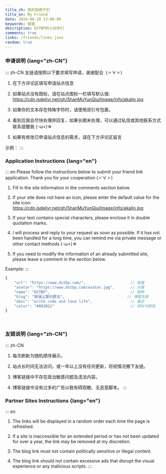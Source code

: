 ```yaml
---
title_zh: 我的饭搭子们
title_en: My Friend
date: 2024-08-28 13:00:00
keywords: 链接
description: DSTBP的小伙伴们
comments: true
links: /friends/links.json
random: true
---
```



<YunLinks :links="frontmatter.links" :random="frontmatter.random" />


### 申请说明 {lang="zh-CN"}

::: zh-CN
友链请按照以下要求填写申请，谢谢配合&nbsp; (〃∀〃)

1. 在下方评论区填写申请站点信息

2. 如果站点没有图标，请在站点图标一栏填写默认值: https://cdn.jsdelivr.net/gh/ShanMuYunQiu/Image/info/akalin.jpg

3. 如果你的文本存在特殊字符时，请使用双引号包裹。

4. 看到后我会尽快处理并回复，如果长期未处理，可以通过私信或其他联系方式联系提醒我 (･ω<)☆

5. 如果有修改已申请站点信息的需求，请在下方评论区留言

示例：
:::


### Application Instructions {lang="en"}

::: en
Please follow the instructions below to submit your friend link application. Thank you for your cooperation (〃∀〃)

1. Fill in the site information in the comments section below.

2. If your site does not have an icon, please enter the default value for the site icon: https://cdn.jsdelivr.net/gh/ShanMuYunQiu/Image/info/akalin.jpg

3. If your text contains special characters, please enclose it in double quotation marks.

4. I will process and reply to your request as soon as possible. If it has not been handled for a long time, you can remind me via private message or other contact methods (･ω<)☆

5. If you need to modify the information of an already submitted site, please leave a comment in the section below.

Example: 
:::


```JavaScript
{
    "url": "https://www.dstbp.com/",                    // 链接
    "avatar": "https://www.dstbp.com/avatar.jpg",       // 头像
    "name": "DSTBP",                                    // 昵称
    "blog": "微澜尘寰的雾岛",                            // 博客名称
    "desc": "write code and love life",                 // 描述
    "color": "#881B12"                                  // 资料卡颜色
}
```

&nbsp;

### 友链说明 {lang="zh-CN"}

::: zh-CN
1. 每次刷新为随机顺序展示。

2. 站点长时间无法访问，或一年以上没有任何更新，将视情况撤下友链。

3. 博客链接中不存在政治敏感问题及违法内容。

4. 博客链接中没有过多的广告以致有碍观瞻、无恶意脚本。
:::

### Partner Sites Instructions {lang="en"}

::: en
1. The links will be displayed in a random order each time the page is refreshed.

2. If a site is inaccessible for an extended period or has not been updated for over a year, the link may be removed at my discretion.

3. The blog link must not contain politically sensitive or illegal content.

4. The blog link should not contain excessive ads that disrupt the visual experience or any malicious scripts.
:::
